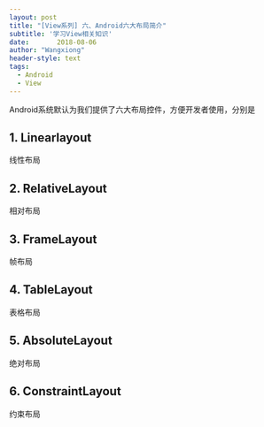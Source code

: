 ```yaml
---
layout: post
title: "[View系列] 六、Android六大布局简介"
subtitle: '学习View相关知识'
date:       2018-08-06
author: "Wangxiong"
header-style: text
tags:
  - Android
  - View
---
```


Android系统默认为我们提供了六大布局控件，方便开发者使用，分别是

## 1. Linearlayout 

线性布局

## 2. RelativeLayout 

相对布局

## 3. FrameLayout

帧布局

## 4. TableLayout 

表格布局

## 5. AbsoluteLayout

绝对布局

## 6. ConstraintLayout 

约束布局